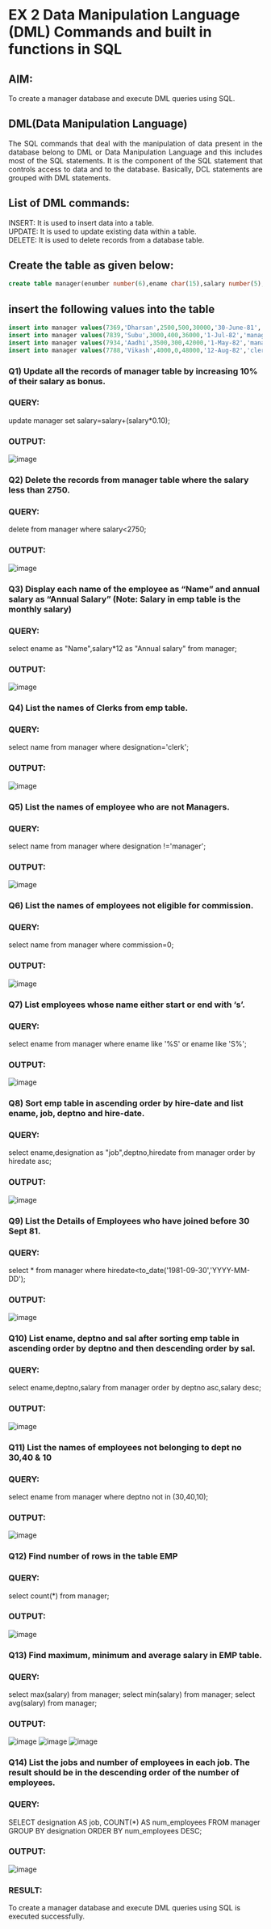 # EX 2 Data Manipulation Language (DML) Commands and built in functions in SQL
## AIM:
To create a manager database and execute DML queries using SQL.


## DML(Data Manipulation Language)
<div align="justify">
The SQL commands that deal with the manipulation of data present in the database belong to DML or Data Manipulation Language and this includes most of the SQL statements. It is the component of the SQL statement that controls access to data and to the database. Basically, DCL statements are grouped with DML statements.
</div>

## List of DML commands: 
<div align="justify">
INSERT: It is used to insert data into a table.<br>
UPDATE: It is used to update existing data within a table.<br>
DELETE: It is used to delete records from a database table.<br>
</div>

## Create the table as given below:
```sql
create table manager(enumber number(6),ename char(15),salary number(5),commission number(4),annualsalary number(7),Hiredate date,designation char(10),deptno number(2),reporting char(10));
```
## insert the following values into the table
```sql
insert into manager values(7369,'Dharsan',2500,500,30000,'30-June-81','clerk',10,'John');
insert into manager values(7839,'Subu',3000,400,36000,'1-Jul-82','manager',null,'James');
insert into manager values(7934,'Aadhi',3500,300,42000,'1-May-82','manager',30,NULL);
insert into manager values(7788,'Vikash',4000,0,48000,'12-Aug-82','clerk',50,'Bond');
```

### Q1) Update all the records of manager table by increasing 10% of their salary as bonus.

### QUERY:
update manager set salary=salary+(salary*0.10);

### OUTPUT:
![image](https://github.com/Yamunaasri/EX-2-Data-Manipulation-Language-DML-and-Data-Control-Language-DCL-Commands/assets/115707860/e514ce75-5476-4af0-861c-57df41df6377)

### Q2) Delete the records from manager table where the salary less than 2750.

### QUERY:
delete from manager where salary<2750;

### OUTPUT:
![image](https://github.com/Yamunaasri/EX-2-Data-Manipulation-Language-DML-and-Data-Control-Language-DCL-Commands/assets/115707860/330eca4a-968a-4e68-9f6e-340eb7eac0fc)

### Q3) Display each name of the employee as “Name” and annual salary as “Annual Salary” (Note: Salary in emp table is the monthly salary)

### QUERY:
select ename as "Name",salary*12 as "Annual salary" from manager;

### OUTPUT:
![image](https://github.com/Yamunaasri/EX-2-Data-Manipulation-Language-DML-and-Data-Control-Language-DCL-Commands/assets/115707860/367fe3a3-d13e-4e7b-a714-6b67aba3ab3a)

### Q4)	List the names of Clerks from emp table.

### QUERY:
select name from manager where designation='clerk';

### OUTPUT:
![image](https://github.com/Yamunaasri/EX-2-Data-Manipulation-Language-DML-and-Data-Control-Language-DCL-Commands/assets/115707860/d3e45669-748a-4dfa-a5c1-99f1915a9e0e)

### Q5)	List the names of employee who are not Managers.

### QUERY:
select name from manager where designation !='manager';

### OUTPUT:
![image](https://github.com/Yamunaasri/EX-2-Data-Manipulation-Language-DML-and-Data-Control-Language-DCL-Commands/assets/115707860/03cb4af7-0748-49d1-bf02-61221575055f)

### Q6)	List the names of employees not eligible for commission.

### QUERY:
 select name from manager where commission=0;

### OUTPUT:
![image](https://github.com/Yamunaasri/EX-2-Data-Manipulation-Language-DML-and-Data-Control-Language-DCL-Commands/assets/115707860/cd9f5e2e-f4ee-4a0b-a9d8-cef7fe70cf37)


### Q7)	List employees whose name either start or end with ‘s’.

### QUERY:
select ename from manager where ename like '%S' or ename like 'S%';

### OUTPUT:
![image](https://github.com/Yamunaasri/EX-2-Data-Manipulation-Language-DML-and-Data-Control-Language-DCL-Commands/assets/115707860/7edb1d26-09f3-4ebe-a5e8-c9816922b22d)

### Q8) Sort emp table in ascending order by hire-date and list ename, job, deptno and hire-date.

### QUERY:
select ename,designation as "job",deptno,hiredate from manager order by hiredate asc;

### OUTPUT:
![image](https://github.com/Yamunaasri/EX-2-Data-Manipulation-Language-DML-and-Data-Control-Language-DCL-Commands/assets/115707860/9a0e8b35-6561-4769-b4c5-b8cea95de6e0)

### Q9) List the Details of Employees who have joined before 30 Sept 81.

### QUERY:
select * from manager where hiredate<to_date('1981-09-30','YYYY-MM-DD');

### OUTPUT:
![image](https://github.com/Yamunaasri/EX-2-Data-Manipulation-Language-DML-and-Data-Control-Language-DCL-Commands/assets/115707860/08d9d083-1370-4137-9a39-8533aae18939)

### Q10)	List ename, deptno and sal after sorting emp table in ascending order by deptno and then descending order by sal.

### QUERY:
select ename,deptno,salary from manager order by deptno asc,salary desc;

### OUTPUT:
![image](https://github.com/Yamunaasri/EX-2-Data-Manipulation-Language-DML-and-Data-Control-Language-DCL-Commands/assets/115707860/93396b2f-4462-4260-9cf3-e98a1fefd77e)

### Q11) List the names of employees not belonging to dept no 30,40 & 10

### QUERY:
select ename from manager where deptno not in (30,40,10);

### OUTPUT:
![image](https://github.com/Yamunaasri/EX-2-Data-Manipulation-Language-DML-and-Data-Control-Language-DCL-Commands/assets/115707860/ab4cae78-bf78-43fd-aef0-ae73a3916820)

### Q12) Find number of rows in the table EMP

### QUERY:
select count(*) from manager;

### OUTPUT:
![image](https://github.com/Yamunaasri/EX-2-Data-Manipulation-Language-DML-and-Data-Control-Language-DCL-Commands/assets/115707860/675e21ba-7406-4aa9-ae99-1bb24ae5f062)

### Q13) Find maximum, minimum and average salary in EMP table.

### QUERY:
select max(salary) from manager;
select min(salary) from manager;
select avg(salary) from manager;

### OUTPUT:
![image](https://github.com/Yamunaasri/EX-2-Data-Manipulation-Language-DML-and-Data-Control-Language-DCL-Commands/assets/115707860/50ac643e-4237-41ae-ac2b-4dd678fca6dd) ![image](https://github.com/Yamunaasri/EX-2-Data-Manipulation-Language-DML-and-Data-Control-Language-DCL-Commands/assets/115707860/33603c8e-cbb3-4ca8-bfcf-ec0d2ea9a2fe) ![image](https://github.com/Yamunaasri/EX-2-Data-Manipulation-Language-DML-and-Data-Control-Language-DCL-Commands/assets/115707860/f15abcd6-951c-48a4-8493-5b9d67b81945)

### Q14) List the jobs and number of employees in each job. The result should be in the descending order of the number of employees.

### QUERY:
SELECT designation AS job, COUNT(*) AS num_employees FROM manager GROUP BY designation ORDER BY num_employees DESC;

### OUTPUT:
![image](https://github.com/Yamunaasri/EX-2-Data-Manipulation-Language-DML-and-Data-Control-Language-DCL-Commands/assets/115707860/ce17fa74-e1c8-4d27-858b-27c3e026706a)

### RESULT:
To create a manager database and execute DML queries using SQL is executed successfully.
